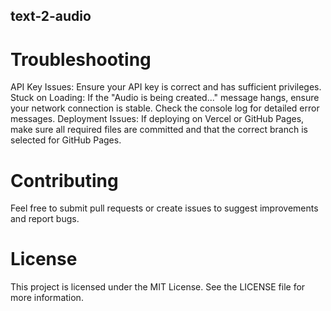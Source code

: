 ## text-2-audio

# Troubleshooting
API Key Issues: Ensure your API key is correct and has sufficient privileges.
Stuck on Loading: If the "Audio is being created..." message hangs, ensure your network connection is stable. Check the console log for detailed error messages.
Deployment Issues: If deploying on Vercel or GitHub Pages, make sure all required files are committed and that the correct branch is selected for GitHub Pages.

# Contributing
Feel free to submit pull requests or create issues to suggest improvements and report bugs.

# License
This project is licensed under the MIT License. See the LICENSE file for more information.
